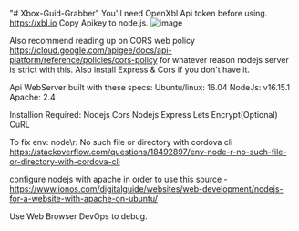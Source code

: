 "# Xbox-Guid-Grabber" 
You'll need OpenXbl Api token before using. https://xbl.io 
Copy Apikey to node.js.
![image](https://user-images.githubusercontent.com/44829491/220493973-0881d14c-c630-406a-9817-e3a0dc28080c.png)


Also recommend reading up on CORS web policy https://cloud.google.com/apigee/docs/api-platform/reference/policies/cors-policy 
for whatever reason nodejs server is strict with this. Also install Express & Cors if you don't have it.

Api WebServer built with these specs: 
Ubuntu/linux: 16.04
NodeJs: v16.15.1
Apache: 2.4


Installion Required: 
Nodejs Cors
Nodejs Express
Lets Encrypt(Optional)
CuRL

To fix env: node\r: No such file or directory with cordova cli
https://stackoverflow.com/questions/18492897/env-node-r-no-such-file-or-directory-with-cordova-cli


configure nodejs with apache in order to use this source -
https://www.ionos.com/digitalguide/websites/web-development/nodejs-for-a-website-with-apache-on-ubuntu/

Use Web Browser DevOps to debug.



